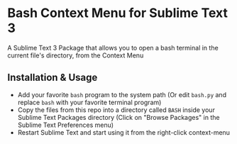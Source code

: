 # Bash Context Menu for Sublime Text 3

A Sublime Text 3 Package that allows you to open a bash terminal in the current file's directory, from the Context Menu

## Installation & Usage

+ Add your favorite `bash` program to the system path (Or edit `bash.py` and replace `bash` with your favorite terminal program)
+ Copy the files from this repo into a directory called `BASH` inside your Sublime Text Packages directory (Click on "Browse Packages" in the Sublime Text Preferences menu)
+ Restart Sublime Text and start using it from the right-click context-menu
